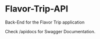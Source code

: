 # Flavor-Trip-API
Back-End for the Flavor Trip application 




Check /apidocs for Swagger Documentation.
